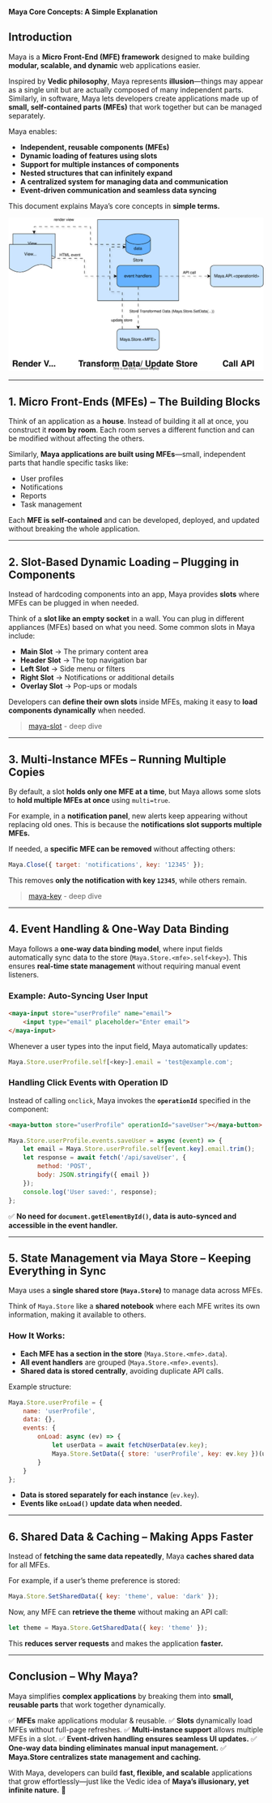 **Maya Core Concepts: A Simple Explanation**

## **Introduction**
Maya is a **Micro Front-End (MFE) framework** designed to make building **modular, scalable, and dynamic** web applications easier. 

Inspired by **Vedic philosophy**, Maya represents **illusion**—things may appear as a single unit but are actually composed of many independent parts. Similarly, in software, Maya lets developers create applications made up of **small, self-contained parts (MFEs)** that work together but can be managed separately.

Maya enables:
- **Independent, reusable components (MFEs)**
- **Dynamic loading of features using slots**
- **Support for multiple instances of components**
- **Nested structures that can infinitely expand**
- **A centralized system for managing data and communication**
- **Event-driven communication and seamless data syncing**

This document explains Maya’s core concepts in **simple terms.**

<img src="maya-event-flow.svg" alt="">

---
## **1. Micro Front-Ends (MFEs) – The Building Blocks**
Think of an application as a **house**. Instead of building it all at once, you construct it **room by room**. Each room serves a different function and can be modified without affecting the others.

Similarly, **Maya applications are built using MFEs**—small, independent parts that handle specific tasks like:
- User profiles
- Notifications
- Reports
- Task management

Each **MFE is self-contained** and can be developed, deployed, and updated without breaking the whole application.

---
## **2. Slot-Based Dynamic Loading – Plugging in Components**
Instead of hardcoding components into an app, Maya provides **slots** where MFEs can be plugged in when needed.

Think of a **slot like an empty socket** in a wall. You can plug in different appliances (MFEs) based on what you need. Some common slots in Maya include:
- **Main Slot** → The primary content area
- **Header Slot** → The top navigation bar
- **Left Slot** → Side menu or filters
- **Right Slot** → Notifications or additional details
- **Overlay Slot** → Pop-ups or modals

Developers can **define their own slots** inside MFEs, making it easy to **load components dynamically** when needed.

> [maya-slot](maya-slot.md) - deep dive

---
## **3. Multi-Instance MFEs – Running Multiple Copies**
By default, a slot **holds only one MFE at a time**, but Maya allows some slots to **hold multiple MFEs at once** using `multi=true`.

For example, in a **notification panel**, new alerts keep appearing without replacing old ones. This is because the **notifications slot supports multiple MFEs.**

If needed, a **specific MFE can be removed** without affecting others:
```javascript
Maya.Close({ target: 'notifications', key: '12345' });
```
This removes **only the notification with key `12345`**, while others remain.

> [maya-key](maya-key.md) - deep dive

---
## **4. Event Handling & One-Way Data Binding**
Maya follows a **one-way data binding model**, where input fields automatically sync data to the store (`Maya.Store.<mfe>.self<key>`). This ensures **real-time state management** without requiring manual event listeners.

### **Example: Auto-Syncing User Input**
```html
<maya-input store="userProfile" name="email">
    <input type="email" placeholder="Enter email">
</maya-input>
```
Whenever a user types into the input field, Maya automatically updates:
```javascript
Maya.Store.userProfile.self[<key>].email = 'test@example.com';
```
### **Handling Click Events with Operation ID**
Instead of calling `onclick`, Maya invokes the **`operationId`** specified in the component:
```html
<maya-button store="userProfile" operationId="saveUser"></maya-button>
```
```javascript
Maya.Store.userProfile.events.saveUser = async (event) => {
    let email = Maya.Store.userProfile.self[event.key].email.trim();
    let response = await fetch('/api/saveUser', {
        method: 'POST',
        body: JSON.stringify({ email })
    });
    console.log('User saved:', response);
};
```
✅ **No need for `document.getElementById()`, data is auto-synced and accessible in the event handler.**

---
## **5. State Management via Maya Store – Keeping Everything in Sync**
Maya uses a **single shared store (`Maya.Store`)** to manage data across MFEs. 

Think of `Maya.Store` like a **shared notebook** where each MFE writes its own information, making it available to others.

### **How It Works:**
- **Each MFE has a section in the store** (`Maya.Store.<mfe>.data`).
- **All event handlers** are grouped (`Maya.Store.<mfe>.events`).
- **Shared data is stored centrally**, avoiding duplicate API calls.

Example structure:
```javascript
Maya.Store.userProfile = {
    name: 'userProfile',
    data: {},
    events: {
        onLoad: async (ev) => {
            let userData = await fetchUserData(ev.key);
            Maya.Store.SetData({ store: 'userProfile', key: ev.key })(userData);
        }
    }
};
```
- **Data is stored separately for each instance** (`ev.key`).
- **Events like `onLoad()` update data when needed.**

---
## **6. Shared Data & Caching – Making Apps Faster**
Instead of **fetching the same data repeatedly**, Maya **caches shared data** for all MFEs.

For example, if a user’s theme preference is stored:
```javascript
Maya.Store.SetSharedData({ key: 'theme', value: 'dark' });
```
Now, any MFE can **retrieve the theme** without making an API call:
```javascript
let theme = Maya.Store.GetSharedData({ key: 'theme' });
```
This **reduces server requests** and makes the application **faster.**

---
## **Conclusion – Why Maya?**
Maya simplifies **complex applications** by breaking them into **small, reusable parts** that work together dynamically.

✅ **MFEs** make applications modular & reusable.
✅ **Slots** dynamically load MFEs without full-page refreshes.
✅ **Multi-instance support** allows multiple MFEs in a slot.
✅ **Event-driven handling ensures seamless UI updates.**
✅ **One-way data binding eliminates manual input management.**
✅ **Maya.Store centralizes state management and caching.**

With Maya, developers can build **fast, flexible, and scalable** applications that grow effortlessly—just like the Vedic idea of **Maya’s illusionary, yet infinite nature.** 🚀

